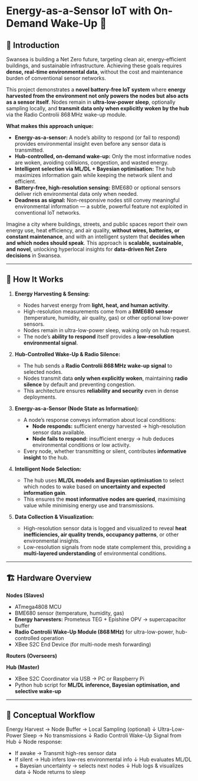 # Energy-as-a-Sensor IoT with On-Demand Wake-Up 🌱

## 🌟 Introduction

Swansea is building a Net Zero future, targeting clean air, energy-efficient buildings, and sustainable infrastructure. Achieving these goals requires **dense, real-time environmental data**, without the cost and maintenance burden of conventional sensor networks.  

This project demonstrates a **novel battery-free IoT system** where **energy harvested from the environment not only powers the nodes but also acts as a sensor itself**. Nodes remain in **ultra-low-power sleep**, optionally sampling locally, and **transmit data only when explicitly woken by the hub** via the Radio Controlii 868 MHz wake-up module.  

**What makes this approach unique:**  
- **Energy-as-a-sensor:** A node’s ability to respond (or fail to respond) provides environmental insight even before any sensor data is transmitted.  
- **Hub-controlled, on-demand wake-up:** Only the most informative nodes are woken, avoiding collisions, congestion, and wasted energy.  
- **Intelligent selection via ML/DL + Bayesian optimisation:** The hub maximizes information gain while keeping the network silent and efficient.  
- **Battery-free, high-resolution sensing:** BME680 or optional sensors deliver rich environmental data only when needed.  
- **Deadness as signal:** Non-responsive nodes still convey meaningful environmental information — a subtle, powerful feature not exploited in conventional IoT networks.  

Imagine a city where buildings, streets, and public spaces report their own energy use, heat efficiency, and air quality, **without wires, batteries, or constant maintenance**, and with an intelligent system that **decides when and which nodes should speak**. This approach is **scalable, sustainable, and novel**, unlocking hyperlocal insights for **data-driven Net Zero decisions** in Swansea.  

---

## 🌟 How It Works

1. **Energy Harvesting & Sensing:**  
   - Nodes harvest energy from **light, heat, and human activity**.  
   - High-resolution measurements come from a **BME680 sensor** (temperature, humidity, air quality, gas) or other optional low-power sensors.  
   - Nodes remain in ultra-low-power sleep, waking only on hub request.  
   - The node’s **ability to respond** itself provides a **low-resolution environmental signal**.

2. **Hub-Controlled Wake-Up & Radio Silence:**  
   - The hub sends a **Radio Controlii 868 MHz wake-up signal** to selected nodes.  
   - Nodes transmit data **only when explicitly woken**, maintaining **radio silence** by default and preventing congestion.  
   - This architecture ensures **reliability and security** even in dense deployments.

3. **Energy-as-a-Sensor (Node State as Information):**  
   - A node’s response conveys information about local conditions:  
     - **Node responds:** sufficient energy harvested → high-resolution sensor data available.  
     - **Node fails to respond:** insufficient energy → hub deduces environmental conditions or low activity.  
   - Every node, whether transmitting or silent, contributes **informative insight** to the hub.

4. **Intelligent Node Selection:**  
   - The hub uses **ML/DL models and Bayesian optimisation** to select which nodes to wake based on **uncertainty and expected information gain**.  
   - This ensures the **most informative nodes are queried**, maximising value while minimising energy use and transmissions.

5. **Data Collection & Visualization:**  
   - High-resolution sensor data is logged and visualized to reveal **heat inefficiencies, air quality trends, occupancy patterns**, or other environmental insights.  
   - Low-resolution signals from node state complement this, providing a **multi-layered understanding** of environmental conditions.

---

## 🏗️ Hardware Overview

**Nodes (Slaves)**  
- ATmega4808 MCU  
- BME680 sensor (temperature, humidity, gas)  
- **Energy harvesters:** Prometeus TEG + Epishine OPV → supercapacitor buffer  
- **Radio Controlii Wake-Up Module (868 MHz)** for ultra-low-power, hub-controlled operation  
- XBee S2C End Device (for multi-node mesh forwarding)

**Routers (Overseers)**

**Hub (Master)**  
- XBee S2C Coordinator via USB → PC or Raspberry Pi  
- Python hub script for **ML/DL inference, Bayesian optimisation, and selective wake-up**

---

## 🔄 Conceptual Workflow

Energy Harvest → Node Buffer → Local Sampling (optional)
↓
Ultra-Low-Power Sleep → No transmissions
↓
Radio Controli Wake-Up Signal from Hub
↓
Node response:
- If awake → Transmit high-res sensor data
- If silent → Hub infers low-res environmental info
↓
Hub evaluates ML/DL + Bayesian uncertainty → selects next nodes
↓
Hub logs & visualizes data
↓
Node returns to sleep


